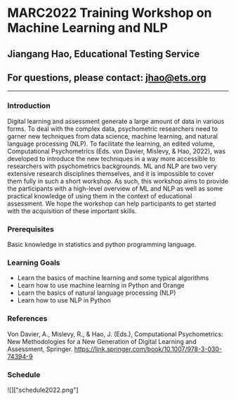 # MARC2022 Training Workshop on Machine Learning and NLP 

## Jiangang Hao, Educational Testing Service
## For questions, please contact: <jhao@ets.org>
-----


### Introduction

Digital learning and assessment generate a large amount of data in various forms. To deal with the complex data,
psychometric researchers need to garner new techniques from data science, machine learning, and natural
language processing (NLP). To facilitate the learning, an edited volume, Computational Psychometrics (Eds. von
Davier, Mislevy, & Hao, 2022), was developed to introduce the new techniques in a way more accessible to
researchers with psychometrics backgrounds. ML and NLP are two very extensive research disciplines
themselves, and it is impossible to cover them fully in such a short workshop. As such, this workshop aims to
provide the participants with a high-level overview of ML and NLP as well as some practical knowledge of using
them in the context of educational assessment. We hope the workshop can help participants to get started with the
acquisition of these important skills.


### Prerequisites

Basic knowledge in statistics and python programming language. 


### Learning Goals
* Learn the basics of machine learning and some typical algorithms
* Learn how to use machine learning in Python and Orange
* Learn the basics of natural language processing (NLP)
* Learn how to use NLP in Python

### References

Von Davier, A., Mislevy, R., & Hao, J. (Eds.), Computational Psychometrics: New Methodologies for a New
Generation of Digital Learning and Assessment, Springer. <https://link.springer.com/book/10.1007/978-3-030-74394-9>


### Schedule

![]["schedule2022.png"]